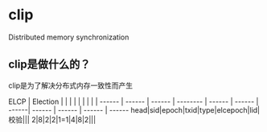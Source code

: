 # clip
 Distributed memory synchronization

clip是做什么的？
------------------
clip是为了解决分布式内存一致性而产生

ELCP | Election | | | | | | | | |
------ | ------ | ------ | -------- | ------ | ------ | ------| ------ | ------ | ------ | ------ 
head|sid|epoch|txid|type|elcepoch|lid|校验|||
2|8|2|2|1=1|4|8|2|||
